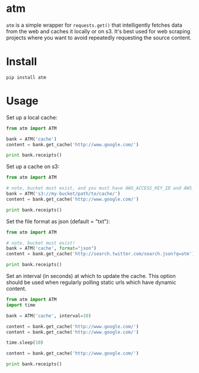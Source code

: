 atm
====

`atm` is a simple wrapper for `requests.get()` that intelligently fetches data from the web and caches it locally or on s3. It's best used for web scraping projects where you want to avoid repeatedly requesting the source content.

Install
=======
```
pip install atm
```

Usage
=======
Set up a local cache:
```python
from atm import ATM

bank = ATM('cache')
content = bank.get_cache('http://www.google.com/')

print bank.receipts()
```
Set up a cache on s3:
```python
from atm import ATM

# note, bucket must exist, and you must have AWS_ACCESS_KEY_ID and AWS_ACCESS_KEY_SECRET set as environmental variables.
bank = ATM('s3://my-bucket/path/to/cache/')
content = bank.get_cache('http://www.google.com/')

print bank.receipts()
```
Set the file format as json (default = "txt"):
```python
from atm import ATM

# note, bucket must exist!
bank = ATM('cache', format="json")
content = bank.get_cache('http://search.twitter.com/search.json?q=atm')

print bank.receipts()
```
Set an interval (in seconds) at which to update the cache.  This option should be used when regularly polling static urls which have dynamic content. 
```python
from atm import ATM
import time

bank = ATM('cache', interval=10)

content = bank.get_cache('http://www.google.com/')
content = bank.get_cache('http://www.google.com/')

time.sleep(10)

content = bank.get_cache('http://www.google.com/')

print bank.receipts()
```